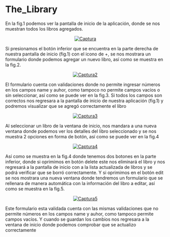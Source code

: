 # The_Library


En la fig.1 podemos ver la pantalla de inicio de la aplicación, donde se nos muestran todos los libros agregados.


<p align="center">
<a href="https://imgbb.com/"><img src="https://i.ibb.co/pLJmgrx/Captura.png" alt="Captura" border="0" /></a>
</p>











































Si presionamos el botón inferior que se encuentra en la parte derecha de nuestra pantalla de inicio (fig.1) con el icono de +, se nos mostrara un formulario donde podemos agregar un nuevo libro, así como se muestra en la fig.2.


<p align="center">
<a href="https://imgbb.com/"><img src="https://i.ibb.co/K0F0Gj3/Captura2.png" alt="Captura2" border="0" /></a>
</p>
































El formulario cuenta con validaciones donde no permite ingresar números en los campos name y auhor, como tampoco no permite campos vacíos o sin seleccionar, así como se puede ver en la fig.3. Si todos los campos son correctos nos regresara a la pantalla de inicio de nuestra aplicación (fig.1) y podremos visualizar que se agregó correctamente el libro


<p align="center">
<a href="https://imgbb.com/"><img src="https://i.ibb.co/qy4HMP0/Captura3.png" alt="Captura3" border="0" /></a>
</p>









































Al seleccionar un libro de la ventana de inicio, nos mandara a una nueva ventana donde podemos ver los detalles del libro seleccionado y se nos muestra 2 opciones en forma de botón, así como se puede ver en la fig.4


<p align="center">
<a href="https://imgbb.com/"><img src="https://i.ibb.co/V3CWF1H/Captura4.png" alt="Captura4" border="0" /></a>
</p>
















































Así como se muestra en la fig.4 donde tenemos dos botones en la parte inferior, donde si oprimimos en botón delete este nos eliminará el libro y nos regresará a la pantalla de inicio con a la lista actualizada de libros y se podrá verificar que se borró correctamente. Y si oprimimos en el botón edit se nos mostrara una nueva ventana donde tendremos un formulario que se rellenara de manera automática con la información del libro a editar, así como se muestra en la fig.5.



<p align="center">
<a href="https://imgbb.com/"><img src="https://i.ibb.co/TtbwM9J/Captura5.png" alt="Captura5" border="0" /></a>
</p>















































Este formulario esta validada cuenta con las mismas validaciones que no permite números en los campos name y auhor, como tampoco permite campos vacíos. Y cuando se guardan los cambios nos regresara a la ventana de inicio donde podemos comprobar que se actualizo correctamente 
